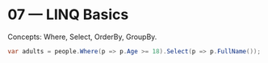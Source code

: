# 07 — LINQ Basics

Concepts: Where, Select, OrderBy, GroupBy.

```csharp
var adults = people.Where(p => p.Age >= 18).Select(p => p.FullName());
```
